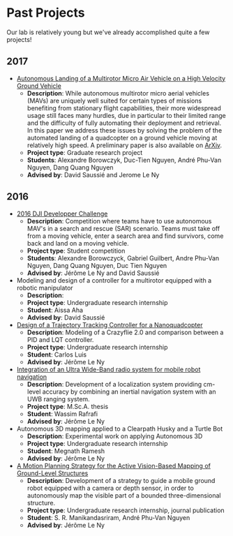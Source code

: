 # Past Projects
Our lab is relatively young but we've already accomplished quite a few projects!

## 2017

* [Autonomous Landing of a Multirotor Micro Air Vehicle on a High Velocity Ground Vehicle](https://www.youtube.com/watch?v=ILQqD2xQ4tg)
  * **Description**: While autonomous multirotor micro aerial vehicles (MAVs) are uniquely well suited for certain types of missions benefiting from stationary flight capabilities, their more widespread usage still faces many hurdles, due in particular to their limited range and the difficulty of fully automating their deployment and retrieval. In this paper we address these issues by solving the problem of the automated landing of a quadcopter on a ground vehicle moving at relatively high speed. A preliminary paper is also available on [ArXiv](https://arxiv.org/abs/1611.07329).
  * **Project type**: Graduate research project
  * **Students**: Alexandre Borowczyk, Duc-Tien Nguyen, André Phu-Van Nguyen, Dang Quang Nguyen
  * **Advised by**: David Saussié and Jerome Le Ny

## 2016
* [2016 DJI Developper Challenge](https://youtu.be/Pff9djcMKyw)
  * **Description**: Competition where teams have to use autonomous MAV's in a search and rescue (SAR) scenario. Teams must take off from a moving vehicle, enter a search area and find survivors, come back and land on a moving vehicle.
  * **Project type**: Student competition
  * **Students**: Alexandre Borowczyck, Gabriel Guilbert, Andre Phu-Van Nguyen, Dang Quang Nguyen, Duc Tien Nguyen
  * **Advised by**: Jérôme Le Ny and David Saussié
* Modeling and design of a controller for a multirotor equipped with a robotic manipulator
  * **Description**:
  * **Project type**: Undergraduate research internship
  * **Student**: Aissa Aha
  * **Advised by**: David Saussié
* [Design of a Trajectory Tracking Controller for a Nanoquadcopter](https://arxiv.org/abs/1608.05786)
  * **Description**: Modeling of a Crazyflie 2.0 and comparison between a PID and
  LQT controller.
  * **Project type**: Undergraduate research internship
  * **Student**: Carlos Luis
  * **Advised by**: Jérôme Le Ny
* [Integration of an Ultra Wide-Band radio system for mobile robot navigation](https://publications.polymtl.ca/2152/)
  * **Description**: Development of a localization system providing cm-level accuracy by combining an inertial navigation system with an UWB ranging system.
  * **Project type**: M.Sc.A. thesis
  * **Student**: Wassim Rafrafi
  * **Advised by**: Jérôme Le Ny
* Autonomous 3D mapping applied to a Clearpath Husky and a Turtle Bot
  * **Description**: Experimental work on applying Autonomous 3D
  * **Project type**: Undergraduate research internship
  * **Student**: Megnath Ramesh
  * **Advised by**: Jérôme Le Ny
* [A Motion Planning Strategy for the Active Vision-Based Mapping of Ground-Level Structures](https://arxiv.org/abs/1602.06667)
  * **Description**: Development of a strategy to guide a mobile ground robot equipped with a camera or depth sensor, in order to autonomously map the visible part of a bounded three-dimensional structure.
  * **Project type**: Undergraduate research internship, journal publication
  * **Student**: S. R. Manikandasriram, André Phu-Van Nguyen
  * **Advised by**: Jérôme Le Ny

<!--
* [title](link)
  * **Description**:
  * **Project type**:
  * **Student**:
  * **Advised by**:
-->
